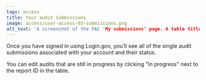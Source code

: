 ```yaml
---
tags: access
title: Your audit submissions
image: access/user-access-03-submissions.png
alt_text: 'A screenshot of the FAC 'My submissions' page. A table titled 'Audits in progress' features a single entry, with the "In Progress" link circled.'
---
```


Once you have signed in using Login.gov, you’ll see all of the single audit submissions associated with your account and their status. 

You can edit audits that are still in progress by clicking "In progress" next to the report ID in the table.
